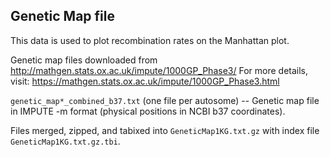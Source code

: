 ## Genetic Map file

This data is used to plot recombination rates on the Manhattan plot.

Genetic map files downloaded from http://mathgen.stats.ox.ac.uk/impute/1000GP_Phase3/ 
For more details, visit: https://mathgen.stats.ox.ac.uk/impute/1000GP_Phase3.html


`genetic_map*_combined_b37.txt` (one file per autosome) -- Genetic map file in IMPUTE -m format (physical positions in NCBI b37 coordinates).

Files merged, zipped, and tabixed into `GeneticMap1KG.txt.gz` with index file `GeneticMap1KG.txt.gz.tbi`.

